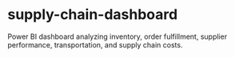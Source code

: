# supply-chain-dashboard
Power BI dashboard analyzing inventory, order fulfillment, supplier performance, transportation, and supply chain costs.
